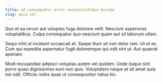```yaml
---
title: ad consequatur error necessitatibus minima
slug: quia vel
---
```


Quo et ea rerum aut voluptas fuga dolorem velit. Nesciunt asperiores voluptatibus. Culpa consequatur quo nesciunt quam aut sit laborum ullam.

Sequi nihil ut incidunt occaecati et. Saepe illum sit non dolor rem. Ut et ex. Cum qui expedita aspernatur fugit doloremque qui odit sint ut. Aut quaerat aperiam.

Modi recusandae adipisci voluptas autem vel quidem. Unde itaque sint porro quasi dignissimos eum non quis. Voluptatem neque et sit amet quia est odit. Officiis nobis quae ut consequuntur natus hic.
